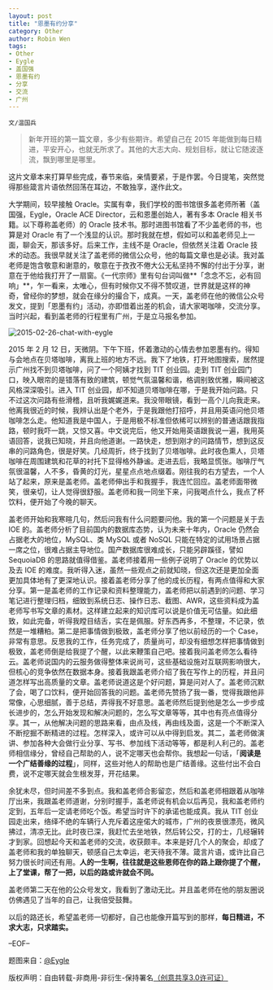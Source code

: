 ```yaml
---
layout: post
title: "恩墨有约分享"
category: Other
author: Robin Wen
tags:
- Other
- Eygle
- 盖国强
- 恩墨有约
- 分享
- 交流
- 广州
---
```


`文/温国兵`

> 新年开班的第一篇文章，多少有些期许。希望自己在 2015 年能做到每日精进，平安开心，也就无所求了。其他的大志大向、规划目标，就让它随波逐流，飘到哪里是哪里。

这片文章本来打算早些完成，春节来临，亲情要紧，于是作罢。今日提笔，突然觉得那些箴言片语依然回荡在耳边，不敢独享，遂作此文。

大学期间，较早接触 Oracle。实属有幸，我们学校的图书馆很多盖老师所著（盖国强，Eygle，Oracle ACE Director，云和恩墨创始人，著有多本 Oracle 相关书籍。以下尊称盖老师）的 Oracle 技术书。那时进图书馆看了不少盖老师的书，也算是对 Oracle 有了一个浅显的认识。那时我就在想，假如可以和盖老师见上一面，聊会天，那该多好。后来工作，主线不是 Oracle，但依然关注着 Oracle 技术的动态。我很早就关注了盖老师的微信公众号，他的每篇文章也是必读。我对盖老师是饱含敬意和谢意的，敬意在于孜孜不倦大公无私坚持不懈的付出于分享，谢意在于他给我打开了一扇窗。《一代宗师》里有句台词叫做**「念念不忘，必有回响」**，乍一看来，太唯心，但有时候你又不得不赞叹道，世界就是这样的神奇，曾经你的梦想，就会在缘分的撮合下，成真。一天，盖老师在他的微信公众号发文，提到「恩墨有约」活动，亦即借着出差的机会，请大家喝咖啡，交流分享。当时兴起，看到盖老师的行程里有广州，于是立马报名参加。

![2015-02-26-chat-with-eygle](http://i.imgur.com/RG4MyPT.jpg)

2015 年 2 月 12 日，天微阴。下午下班，怀着激动的心情去参加恩墨有约。得知与会地点在贝塔咖啡，离我上班的地方不远。我下了地铁，打开地图搜索，居然提示广州找不到贝塔咖啡，问了一个阿姨才找到 TIT 创业园。走到 TIT 创业园门口，映入眼帘的是错落有致的建筑，顿觉气氛温馨和谐，格调别致优雅，瞬间被这风格深深吸引。进入 TIT 创业园，却不知道贝塔咖啡在哪，于是我开始问路。只不过这次问路有些滑稽，且听我娓娓道来。我没带眼镜，看到一高个儿向我走来。他离我很近的时候，我辨认出是个老外，于是我跟他打招呼，并且用英语问他贝塔咖啡怎么走。他知道我是中国人，于是用极不标准但依稀可以辨别的普通话跟我指路，顿时我吓一跳，又惊又喜。中文说完后，他又开始用英语跟我说一遍，我用英语回答，说我已知晓，并且向他道谢。一路快走，想到刚才的问路情节，想到这反串的问路角色，很是好笑。几经周折，终于找到了贝塔咖啡。此时夜色熏人，贝塔咖啡在周围建筑和花草的衬托下显得格外静谧。走进去后，我略显慌张。咖啡厅气氛很温馨，人不多，昏黄的灯光，星星点点地点缀着。刚往我的右方望去，一个人站了起来，原来是盖老师。盖老师伸出手和我握手，我连忙回应。盖老师面带微笑，很亲切，让人觉得很舒服。盖老师和我一同坐下来，问我喝点什么，我点了杯饮料，便开始了今晚的聊天。

盖老师开始和我寒暄几句，然后问我有什么问题要问他。我的第一个问题是关于去 IOE 的。盖老师分析了目前国内的数据库态势，认为未来十年内，Oracle 仍然会占据老大的地位，MySQL、类 MySQL 或者 NoSQL 只能在特定的试用场景占据一席之位，很难占据主导地位。国产数据库很难成长，只能另辟蹊径，譬如 SequoiaDB 的思路就值得借鉴。盖老师接着用一些例子说明了 Oracle 的优势以及去 IOE 的难度。我听得入迷，虽然一些观点之前就知晓，但这次还是更加全面更加具体地有了更深地认识。接着盖老师分享了他的成长历程，有两点值得和大家分享。第一是盖老师的工作记录和资料整理能力，盖老师把以前遇到的问题、学习笔记进行整理归档，细致到系统日志、操作日志、截图、AWR，这些资料成为盖老师写书写文章的素材。这样建立起来的知识库可以说是价值无可估量。如此细致，如此完备，听得我瞠目结舌，实在是佩服。好东西再多，不整理，不记录，依然是一堆糟粕。第二是把事情做到极致，盖老师分享了他以前经历的一个 Case，非常有意思。反思我的工作，任务完成了，质量尚可，却没有细想怎样把事情做到极致，盖老师倒是给我提了个醒，以此来鞭策自己吧。接着我问盖老师怎么看待云。盖老师说国内的云服务做得整体来说尚可，这些基础设施对互联网影响很大，但核心的竞争依然在数据本身。接着我跟盖老师介绍了我在写作上的历程，并且问道怎样写出高质量的文章。盖老师说道这是个好问题，算是问对人了。盖老师沉默了会，喝了口饮料，便开始回答我的问题。盖老师先赞扬了我一番，觉得我跟他非常像，心思细腻，善于总结，弄得我不好意思。盖老师然后提到他是怎么一步步成长进步的，怎么开始发现和解决问题的，怎么写文章等等，其中也有亮点值得分享。其一，从他解决问题的思路来看，由点及线，再由线及面，这是一个不断深入不断挖掘不断精进的过程。怎样深入，或许可以从中得到启发。其二，盖老师做演讲、参加各种大会做行业分享、写书、参加线下活动等等，都是利人利己的。盖老师相信缘分，曾经自己帮助的人，说不定哪天也会帮你。我想起一句话，「**阅读是一个广结善缘的过程**」，同样，这些对他人的帮助也是广结善缘。这些付出不会白费，说不定哪天就会生根发芽，开花结果。

余犹未尽，但时间差不多到点。我和盖老师合影留恋，然后和盖老师相跟着从咖啡厅出来，我跟盖老师道谢，分别时握手，盖老师说有机会以后再见，我和盖老师约定到，五年后一定请老师吃个饭。希望当时许下的承诺也能成真。我从 TIT 创业园走出来，络绎不绝的车辆行人充斥着这座偌大的城市，广州的夜景很漂亮，微风拂过，清凉无比。此时夜已深，我赶忙去坐地铁，然后转公交，打的士，几经辗转才到家。回想起今天和盖老师的交流，收获颇丰。本来是好几个人的聚会，却成了盖老师和我的单独聊天，顿感自己太幸运，老天待我不薄。箴言片语，或许比自己努力很长时间还有用。**人的一生啊，往往就是这些恩师在你的路上跟你提了个醒，上了堂课，帮了一把，以后的路或许就会不同。**

盖老师第二天在他的公众号发文，我看到了激动无比。并且盖老师在他的朋友圈说仿佛遇见了当年的自己，让我倍受鼓舞。

以后的路还长，希望盖老师一切都好，自己也能像开篇写到的那样，**每日精进，不求大志，只求踏实。**

–EOF–

题图来自：<a href="http://t.cn/Rw03KnN" target="_blank">@Eygle</a>

版权声明：自由转载-非商用-非衍生-保持署名<a href="http://creativecommons.org/licenses/by-nc-nd/3.0/deed.zh" target="_blank">（创意共享3.0许可证）</a>
